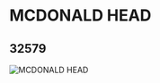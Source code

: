 # MCDONALD HEAD
## 32579
![MCDONALD HEAD](https://lc-www-live-s.legocdn.com/media/bricks/5/2/4195040.jpg)